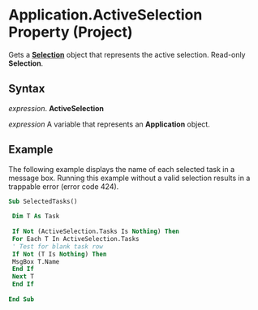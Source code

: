 
# Application.ActiveSelection Property (Project)

Gets a  **[Selection](06b2fc7e-5c72-3c13-132f-769e68057b43.md)** object that represents the active selection. Read-only **Selection**.


## Syntax

 _expression_. **ActiveSelection**

 _expression_ A variable that represents an **Application** object.


## Example

The following example displays the name of each selected task in a message box. Running this example without a valid selection results in a trappable error (error code 424).


```vb
Sub SelectedTasks() 
 
 Dim T As Task 
 
 If Not (ActiveSelection.Tasks Is Nothing) Then 
 For Each T In ActiveSelection.Tasks 
 ' Test for blank task row 
 If Not (T Is Nothing) Then 
 MsgBox T.Name 
 End If 
 Next T 
 End If 
 
End Sub
```


